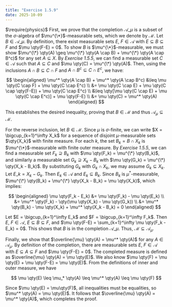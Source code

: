 ```yaml
---
title: "Exercise 1.5.9"
date: 2025-10-09
---
```

$\require{physics}$
First, we prove that the completion $\mathcal{A}\_{\mu}$ is a subset of the $\sigma$-algebra of $\mu^{\*}$-measurable sets, which we denote by $\mathcal{M}$. 
Let $B \in \mathcal{A}\_{\mu}$. 
By definition, there exist measurable sets $E$, $F \in \mathcal{A}$ with $E \subseteq B \subseteq F$ and $\mu \qty(F-E) = 0$. 
To show $B$ is $\mu^{\*}$-measurable, we must show $\mu^{\*} \qty(A) \geq \mu^{\*} \qty(A \cap B) + \mu^{\*} \qty(A \cap B^c)$ for any set $A \subseteq X$. 
By *Exercise 1.5.5*, we can find a measurable set $C \in \mathcal{A}$ such that $A \subseteq C$ and $\mu \qty(C) = \mu^{\*} \qty(A)$. 
Then, using the inclusions $A \cap B \subseteq C \cap F$ and $A \cap B^c \subseteq C \cap E^c$, we have:

$$
\begin{aligned}
  \mu^* \qty(A \cap B) + \mu^* \qty(A \cap B^c) &\leq \mu \qty(C \cap F) + \mu \qty(C \cap E^c) \\
  &= \mu \qty(C \cap E) + \mu \qty(C \cap \qty(F-E)) + \mu \qty(C \cap E^c) \\
  &\leq \qty[\mu \qty(C \cap E) + \mu \qty(C \cap E^c)] + \mu \qty(F-E) \\
  &= \mu \qty(C) = \mu^* \qty(A)
\end{aligned}
$$

This establishes the desired inequality, proving that $B \in \mathcal{M}$ and thus $\mathcal{A}_{\mu} \subseteq \mathcal{M}$. 

For the reverse inclusion, let $B \in \mathcal{M}$. 
Since $\mu$ is $\sigma$-finite, we can write $X = \bigcup_{k=1}^\infty X_k$ for a sequence of disjoint $\mu$-measurable sets $\qty{X_k}$ with finite measure. 
For each $k$, the set $B_k = B \cap X_k$ is $\mu^{\*}$-measurable with finite outer measure. 
By *Exercise 1.5.5*, we can find a measurable set $F_k \supseteq B_k$ with $\mu \qty(F_k) = \mu^{\*} \qty(B_k)$, and similarly a measurable set $G_k \supseteq X_k - B_k$ with $\mu \qty(G_k) = \mu^{\*} \qty(X_k - B_k)$. 
By substituting $G_k$ with $G_k \cap X_k$, we may assume $G_k \subseteq X_k$. 
Let $E\_k = X_k - G_k$. 
Then $E_k \in \mathcal{A}$ and $E_k \subseteq B_k$. 
Since $B_k$ is $\mu^*$-measurable, $\mu^{\*} \qty(B_k) + \mu^{\*} \qty(X_k - B_k) = \mu \qty(X_k)$, which implies:

$$
\begin{aligned}
  \mu \qty(F_k - E_k) &= \mu \qty(F_k) - \mu \qty(E_k) \\
  &= \mu^* \qty(F_k) - \qty(\mu \qty(X_k) - \mu \qty(G_k)) \\
  &= \mu^* \qty(B_k) - \mu \qty(X_k) + \mu^* \qty(X_k - B_k) = 0
\end{aligned}
$$

Let $E = \bigcup_{k=1}^\infty E_k$ and $F = \bigcup_{k=1}^\infty F_k$. 
Then $E$, $F \in \mathcal{A}$, $E \subseteq B \subseteq F$, and $\mu \qty(F-E) = \sum_{k=1}^\infty \mu \qty(F_k - E_k) = 0$. 
This shows that $B$ is in the completion $\mathcal{A}\_{\mu}$. 
Thus, $\mathcal{M} \subseteq \mathcal{A}_{\mu}$. 

Finally, we show that $\overline{\mu} \qty(A) = \mu^* \qty(A)$ for any $A \in \mathcal{A}_{\mu}$. 
By definition of the completion, there are measurable sets $E$, $F \in \mathcal{A}$ with $E \subseteq A \subseteq F$ and $\mu \qty(F-E) = 0$. 
The completed measure is defined as $\overline{\mu} \qty(A) = \mu \qty(E)$. 
We also know $\mu \qty(F) = \mu \qty(E) + \mu \qty(F-E) = \mu \qty(E)$. 
From the definitions of inner and outer measure, we have 

$$
  \mu \qty(E) \leq \mu_* \qty(A) \leq \mu^* \qty(A) \leq \mu \qty(F)
$$

Since $\mu \qty(E) = \mu\qty(F)$, all inequalities must be equalities, so $\mu^* \qty(A) = \mu \qty(E)$. 
It follows that $\overline{\mu} \qty(A) = \mu^* \qty(A)$, which completes the proof. 

